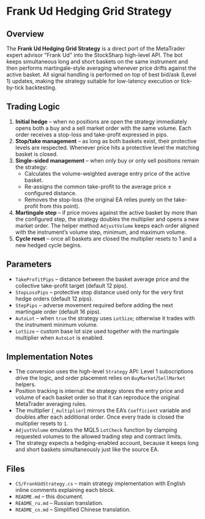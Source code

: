 # Frank Ud Hedging Grid Strategy

## Overview
The **Frank Ud Hedging Grid Strategy** is a direct port of the MetaTrader expert advisor "Frank Ud" into the StockSharp high-level API. The bot keeps simultaneous long and short baskets on the same instrument and then performs martingale-style averaging whenever price drifts against the active basket. All signal handling is performed on top of best bid/ask (Level 1) updates, making the strategy suitable for low-latency execution or tick-by-tick backtesting.

## Trading Logic
1. **Initial hedge** – when no positions are open the strategy immediately opens both a buy and a sell market order with the same volume. Each order receives a stop-loss and take-profit expressed in pips.
2. **Stop/take management** – as long as both baskets exist, their protective levels are respected. Whenever price hits a protective level the matching basket is closed.
3. **Single-sided management** – when only buy or only sell positions remain the strategy:
   - Calculates the volume-weighted average entry price of the active basket.
   - Re-assigns the common take-profit to the average price ± configured distance.
   - Removes the stop-loss (the original EA relies purely on the take-profit from this point).
4. **Martingale step** – if price moves against the active basket by more than the configured step, the strategy doubles the multiplier and opens a new market order. The helper method `AdjustVolume` keeps each order aligned with the instrument’s volume step, minimum, and maximum volume.
5. **Cycle reset** – once all baskets are closed the multiplier resets to 1 and a new hedged cycle begins.

## Parameters
- `TakeProfitPips` – distance between the basket average price and the collective take-profit target (default 12 pips).
- `StopLossPips` – protective stop distance used only for the very first hedge orders (default 12 pips).
- `StepPips` – adverse movement required before adding the next martingale order (default 16 pips).
- `AutoLot` – when `true` the strategy uses `LotSize`; otherwise it trades with the instrument minimum volume.
- `LotSize` – custom base lot size used together with the martingale multiplier when `AutoLot` is enabled.

## Implementation Notes
- The conversion uses the high-level `Strategy` API: Level 1 subscriptions drive the logic, and order placement relies on `BuyMarket`/`SellMarket` helpers.
- Position tracking is internal: the strategy stores the entry price and volume of each basket order so that it can reproduce the original MetaTrader averaging rules.
- The multiplier (`_multiplier`) mirrors the EA’s `Coefficient` variable and doubles after each additional order. Once every trade is closed the multiplier resets to `1`.
- `AdjustVolume` emulates the MQL5 `LotCheck` function by clamping requested volumes to the allowed trading step and contract limits.
- The strategy expects a hedging-enabled account, because it keeps long and short baskets simultaneously just like the source EA.

## Files
- `CS/FrankUdStrategy.cs` – main strategy implementation with English inline comments explaining each block.
- `README.md` – this document.
- `README_ru.md` – Russian translation.
- `README_cn.md` – Simplified Chinese translation.
